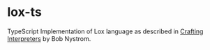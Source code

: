 # lox-ts
TypeScript Implementation of Lox language as described in [Crafting Interpreters](http://craftinginterpreters.com) by Bob Nystrom.
